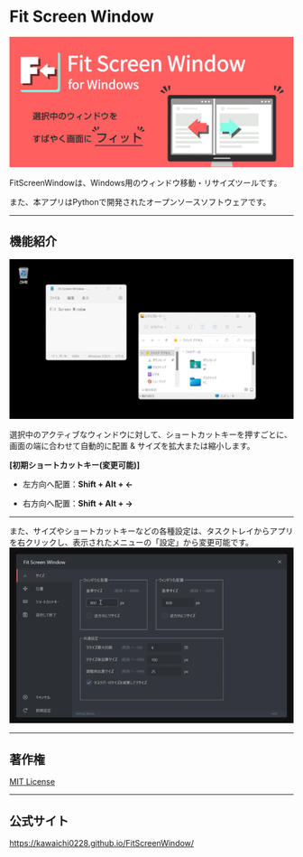 # Fit Screen Window

<img src="logo-promotion.png" width="600px">

FitScreenWindowは、Windows用のウィンドウ移動・リサイズツールです。

また、本アプリはPythonで開発されたオープンソースソフトウェアです。

***

## 機能紹介

<img src="demonstration-moveresizewindow.gif" width="600px">

選択中のアクティブなウィンドウに対して、ショートカットキーを押すごとに、画面の端に合わせて自動的に配置 & サイズを拡大または縮小します。

<b>[初期ショートカットキー(変更可能)]</b>

- 左方向へ配置：<b>Shift + Alt + ←</b>

- 右方向へ配置：<b>Shift + Alt + →</b>

***

また、サイズやショートカットキーなどの各種設定は、タスクトレイからアプリを右クリックし、表示されたメニューの「設定」から変更可能です。
<img src="demonstration-settingmenu.gif" width="600px">



***

## 著作権

[MIT License](https://opensource.org/licenses/MIT)

***

## 公式サイト

https://kawaichi0228.github.io/FitScreenWindow/
